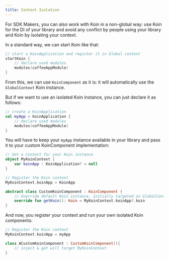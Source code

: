 ```yaml
---
title: Context Isolation
---
```



For SDK Makers, you can also work with Koin in a non-global way: use Koin for the DI of your library and avoid any conflict by people using your library and Koin by isolating your context.

In a standard way, we can start Koin like that:

```kotlin
// start a KoinApplication and register it in Global context
startKoin {
    // declare used modules
    modules(coffeeAppModule)
}
```

From this, we can use `KoinComponent` as it is: it will automatically use the `GlobalContext` Koin instance.

But if we want to use an isolated Koin instance, you can just declare it as follows:

```kotlin
// create a KoinApplication
val myApp = koinApplication {
    // declare used modules
    modules(coffeeAppModule)
}
```

You will have to keep your `myApp` instance available in your library and pass it to your custom KoinComponent implementation:

```kotlin
// Get a Context for your Koin instance
object MyKoinContext {
    var koinApp : KoinApplication? = null
}

// Register the Koin context
MyKoinContext.koinApp = KoinApp
```

```kotlin
abstract class CustomKoinComponent : KoinComponent {
    // Override default Koin instance, initially targeted on GlobalContext to yours
    override fun getKoin(): Koin = MyKoinContext.koinApp?.koin
}
```

And now, you register your context and run your own isolated Koin components:

```kotlin
// Register the Koin context
MyKoinContext.koinApp = myApp

class ACustomKoinComponent : CustomKoinComponent(){
    // inject & get will target MyKoinContext
}
```
